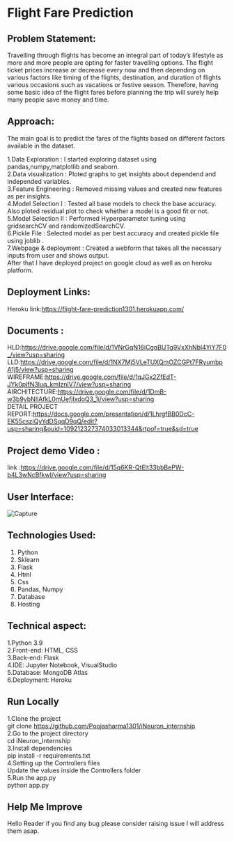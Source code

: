 # Flight Fare Prediction 
## Problem Statement:
Travelling through flights has become an integral part of today’s lifestyle as more and more people are opting for faster travelling options. The flight ticket prices increase or decrease every now and then depending on various factors like timing of the flights, destination, and duration of flights various occasions such as vacations or festive season. Therefore, having some basic idea of the flight fares before planning the trip will surely help many people save money and time.

## Approach:
The main goal is to predict the fares of the flights based on different factors available in the dataset.

1.Data Exploration     : I started exploring dataset using pandas,numpy,matplotlib and seaborn. <br>
2.Data visualization   : Ploted graphs to get insights about dependend and independed variables. <br>
3.Feature Engineering  : Removed missing values and created new features as per insights.<br>
4.Model Selection I    : Tested all base models to check the base accuracy.<br>
                         Also ploted residual plot to check whether a model is a good fit or not.<br>
5.Model Selection II   :  Performed Hyperparameter tuning using gridsearchCV and randomizedSearchCV.<br>
6.Pickle File          :  Selected model as per best accuracy and created pickle file using joblib .<br>
7.Webpage & deployment :  Created a webform that takes all the necessary inputs from user and shows output.<br>
                                After that I have deployed project on google cloud as well as on heroku platform.<br>
                               
## Deployment Links:
Heroku link:https://flight-fare-prediction1301.herokuapp.com/
## Documents :
HLD:https://drive.google.com/file/d/1VNrGqN16iCgqBUTg9VxXhNbl4YiY7F0_/view?usp=sharing
LLD:https://drive.google.com/file/d/1NX7Mj5VLeTUXQmOZCGPt7FRyumbpA1j5/view?usp=sharing
WIREFRAME:https://drive.google.com/file/d/1qJGx2ZfEdT-JYk0pIfN3luq_kmIznlV7/view?usp=sharing
AIRCHITECTURE:https://drive.google.com/file/d/1DmB-w3b9ybNIlAfkL0mUefjIxdoQ3_1i/view?usp=sharing<br>
DETAIL PROJECT REPORT:https://docs.google.com/presentation/d/1LhrgfBB0DcC-EK55csziQyYdDSqqD9qQ/edit?usp=sharing&ouid=109212327374033013344&rtpof=true&sd=true
## Project demo Video :
link :https://drive.google.com/file/d/15q6KR-QtElt33bbBePW-b4L3wNcBfkwI/view?usp=sharing

## User Interface:
![Capture](https://user-images.githubusercontent.com/63538576/132983915-1bad4b43-9ecc-4315-8ea1-bed335c5b898.JPG)

## Technologies Used:
1. Python 
2. Sklearn
3. Flask
4. Html
5. Css
6. Pandas, Numpy 
7. Database 
8. Hosting

## Technical aspect:
1.Python 3.9<br>
2.Front-end: HTML, CSS<br>
3.Back-end: Flask<br>
4.IDE: Jupyter Notebook, VisualStudio<br>
5.Database: MongoDB Atlas<br>
6.Deployment: Heroku<br>

## Run Locally
1.Clone the project<br>
  git clone https://github.com/Poojasharma1301/iNeuron_internship<br>
2.Go to the project directory<br>
  cd iNeuron_Internship<br>
3.Install dependencies<br>
  pip install -r requirements.txt<br>
4.Setting up the Controllers files<br>
    Update the values inside the Controllers folder<br>
5.Run the app.py<br>
  python app.py<br>

## Help Me Improve
Hello Reader if you find any bug please consider raising issue I will address them asap.

